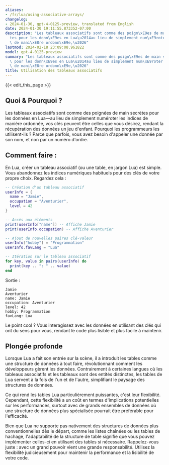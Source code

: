 ```yaml
---
aliases:
- /fr/lua/using-associative-arrays/
changelog:
- 2024-01-30, gpt-4-0125-preview, translated from English
date: 2024-01-30 19:11:55.873352-07:00
description: "Les tableaux associatifs sont comme des poign\xE9es de main secr\xE8\
  tes pour les donn\xE9es en Lua\u2014au lieu de simplement num\xE9roter les indices\
  \ de mani\xE8re ordonn\xE9e,\u2026"
lastmod: 2024-02-18 23:09:08.961822
model: gpt-4-0125-preview
summary: "Les tableaux associatifs sont comme des poign\xE9es de main secr\xE8tes\
  \ pour les donn\xE9es en Lua\u2014au lieu de simplement num\xE9roter les indices\
  \ de mani\xE8re ordonn\xE9e,\u2026"
title: Utilisation des tableaux associatifs
---
```


{{< edit_this_page >}}

## Quoi & Pourquoi ?

Les tableaux associatifs sont comme des poignées de main secrètes pour les données en Lua—au lieu de simplement numéroter les indices de manière ordonnée, vos clés peuvent être celles que vous désirez, rendant la récupération des données un jeu d'enfant. Pourquoi les programmeurs les utilisent-ils ? Parce que parfois, vous avez besoin d'appeler une donnée par son nom, et non par un numéro d'ordre.

## Comment faire :

En Lua, créer un tableau associatif (ou une table, en jargon Lua) est simple. Vous abandonnez les indices numériques habituels pour des clés de votre propre choix. Regardez cela :

```Lua
-- Création d'un tableau associatif
userInfo = {
  name = "Jamie",
  occupation = "Aventurier",
  level = 42
}

-- Accès aux éléments
print(userInfo["name"]) -- Affiche Jamie
print(userInfo.occupation) -- Affiche Aventurier

-- Ajout de nouvelles paires clé-valeur
userInfo["hobby"] = "Programmation"
userInfo.favLang = "Lua"

-- Itération sur le tableau associatif
for key, value in pairs(userInfo) do
  print(key .. ": " .. value)
end
```

Sortie :
```
Jamie
Aventurier
name: Jamie
occupation: Aventurier
level: 42
hobby: Programmation
favLang: Lua
```

Le point cool ? Vous interagissez avec les données en utilisant des clés qui ont du sens pour vous, rendant le code plus lisible et plus facile à maintenir.

## Plongée profonde

Lorsque Lua a fait son entrée sur la scène, il a introduit les tables comme une structure de données à tout faire, révolutionnant comment les développeurs gèrent les données. Contrairement à certaines langues où les tableaux associatifs et les tableaux sont des entités distinctes, les tables de Lua servent à la fois de l'un et de l'autre, simplifiant le paysage des structures de données.

Ce qui rend les tables Lua particulièrement puissantes, c'est leur flexibilité. Cependant, cette flexibilité a un coût en termes d'implications potentielles sur les performances, surtout avec de grands ensembles de données où une structure de données plus spécialisée pourrait être préférable pour l'efficacité.

Bien que Lua ne supporte pas nativement des structures de données plus conventionnelles dès le départ, comme les listes chaînées ou les tables de hachage, l'adaptabilité de la structure de table signifie que vous pouvez implémenter celles-ci en utilisant des tables si nécessaire. Rappelez-vous juste : avec un grand pouvoir vient une grande responsabilité. Utilisez la flexibilité judicieusement pour maintenir la performance et la lisibilité de votre code.
